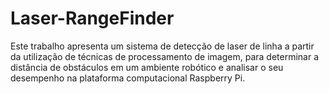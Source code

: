 # Laser-RangeFinder

Este trabalho apresenta um sistema de detecção de laser de linha a partir da utilização de técnicas de processamento de imagem, para determinar a distância de obstáculos em um ambiente robótico e analisar o seu desempenho na plataforma computacional Raspberry Pi.
